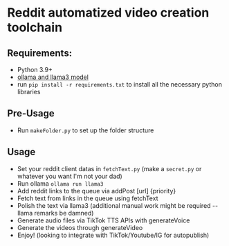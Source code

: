 # Reddit automatized video creation toolchain

## Requirements:
 - Python 3.9+
 - [ollama and llama3 model](https://ollama.com/)
 - run `pip install -r requirements.txt` to install all the necessary python libraries

## Pre-Usage

- Run `makeFolder.py` to set up the folder structure

## Usage

- Set your reddit client datas in `fetchText.py` (make a `secret.py` or whatever you want I'm not your dad)
- Run ollama `ollama run llama3`
- Add reddit links to the queue via addPost [url] {priority}
- Fetch text from links in the queue using fetchText
- Polish the text via llama3 (additional manual work might be required -- llama remarks be damned)
- Generate audio files via TikTok TTS APIs with generateVoice
- Generate the videos through generateVideo
- Enjoy! (looking to integrate with TikTok/Youtube/IG for autopublish)